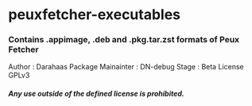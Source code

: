 # peuxfetcher-executables

### Contains .appimage, .deb and .pkg.tar.zst formats of Peux Fetcher
Author : Darahaas
Package Mainainter : DN-debug
Stage : Beta
License GPLv3

##### Any use outside of the defined license is prohibited.
